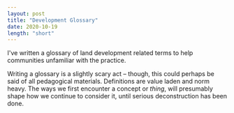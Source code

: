 ```yaml
---
layout: post
title: "Development Glossary"
date: 2020-10-19
length: "short"
---
```

I've written a glossary of land development related terms to help communities unfamiliar with the practice.

Writing a glossary is a slightly scary act – though, this could perhaps be said of all pedagogical materials. Definitions are value laden and norm heavy. The ways we first encounter a concept or _thing_, will presumably shape how we continue to consider it, until serious deconstruction has been done.